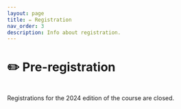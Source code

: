 ```yaml
---
layout: page
title: ✏️ Registration
nav_order: 3
description: Info about registration.
---
```


# ✏️ Pre-registration
<br>
Registrations for the 2024 edition of the course are closed. 







